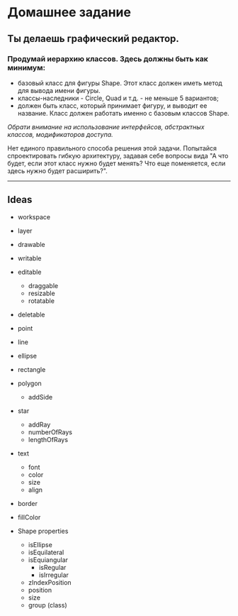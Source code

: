 # Домашнее задание

## Ты делаешь графический редактор.

### Продумай иерархию классов. Здесь должны быть как минимум:

- базовый класс для фигуры Shape. Этот класс должен иметь метод для вывода имени фигуры.
- классы-наследники - Circle, Quad и т.д. - не меньше 5 вариантов;
- должен быть класс, который принимает фигуру, и выводит ее название. Класс должен работать именно с базовым классов Shape.

_Обрати внимание на использование интерфейсов, абстрактных классов, модификаторов доступа._

Нет единого правильного способа решения этой задачи. Попытайся спроектировать гибкую архитектуру, задавая себе вопросы вида "А что будет, если этот класс нужно будет менять? Что еще поменяется, если здесь нужно будет расширить?".

---

## Ideas
- workspace

- layer

- drawable
- writable
- editable
  - draggable
  - resizable
  - rotatable
- deletable
 
- point
- line
- ellipse
- rectangle
- polygon
  - addSide
- star
  - addRay
  - numberOfRays
  - lengthOfRays
- text
  - font
  - color
  - size
  - align

- border
- fillColor
 
- Shape properties
  - isEllipse
  - isEquilateral
  - isEquiangular
    - isRegular
    - isIrregular
  - zIndexPosition
  - position
  - size 
  - group (class)